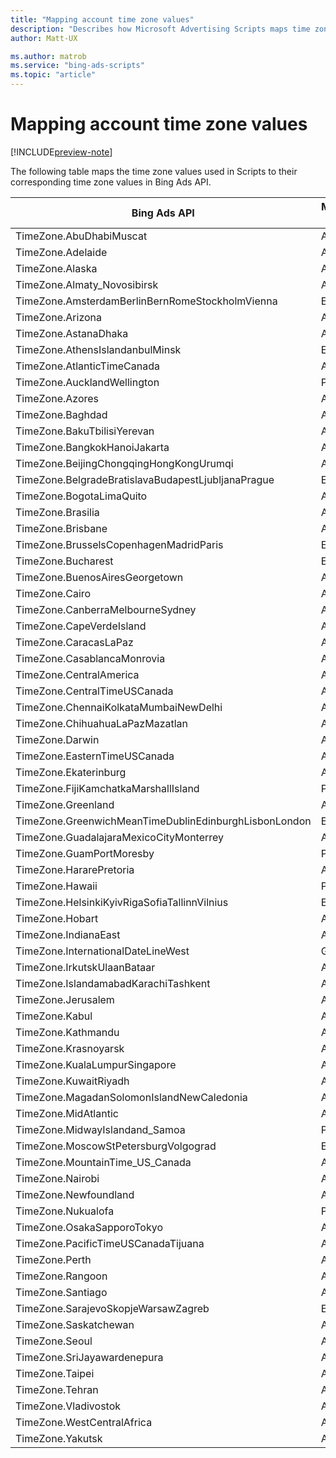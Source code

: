 ```yaml
---
title: "Mapping account time zone values"
description: "Describes how Microsoft Advertising Scripts maps time zones to Bing Ads API time zone values."
author: Matt-UX

ms.author: matrob
ms.service: "bing-ads-scripts"
ms.topic: "article"
---
```


# Mapping account time zone values

[!INCLUDE[preview-note](../includes/preview-note.md)]

The following table maps the time zone values used in Scripts to their corresponding time zone values in Bing Ads API.

|Bing Ads API|Microsoft Advertising Scripts
|-|-
|TimeZone.AbuDhabiMuscat|Asia/Dubai
|TimeZone.Adelaide|Australia/Adelaide
|TimeZone.Alaska|America/Anchorage
|TimeZone.Almaty_Novosibirsk|Asia/Novosibirsk
|TimeZone.AmsterdamBerlinBernRomeStockholmVienna|Europe/Berlin
|TimeZone.Arizona|America/Phoenix
|TimeZone.AstanaDhaka|Asia/Almaty
|TimeZone.AthensIslandanbulMinsk|Europe/Minsk
|TimeZone.AtlanticTimeCanada|America/Halifax
|TimeZone.AucklandWellington|Pacific/Auckland
|TimeZone.Azores|Atlantic/Azores
|TimeZone.Baghdad|Asia/Baghdad
|TimeZone.BakuTbilisiYerevan|Asia/Baku
|TimeZone.BangkokHanoiJakarta|Asia/Bangkok
|TimeZone.BeijingChongqingHongKongUrumqi|Asia/Shanghai
|TimeZone.BelgradeBratislavaBudapestLjubljanaPrague|Europe/Budapest
|TimeZone.BogotaLimaQuito|America/Bogota
|TimeZone.Brasilia|America/Sao_Paulo
|TimeZone.Brisbane|Australia/Brisbane
|TimeZone.BrusselsCopenhagenMadridParis|Europe/Paris
|TimeZone.Bucharest|Europe/Bucharest
|TimeZone.BuenosAiresGeorgetown|America/Buenos_Aires
|TimeZone.Cairo|Africa/Cairo
|TimeZone.CanberraMelbourneSydney|Australia/Sydney
|TimeZone.CapeVerdeIsland|Atlantic/Cape_Verde
|TimeZone.CaracasLaPaz|America/Caracas
|TimeZone.CasablancaMonrovia|Africa/Casablanca
|TimeZone.CentralAmerica|America/Guatemala
|TimeZone.CentralTimeUSCanada|America/Chicago
|TimeZone.ChennaiKolkataMumbaiNewDelhi|Asia/Calcutta
|TimeZone.ChihuahuaLaPazMazatlan|America/Chihuahua
|TimeZone.Darwin|Australia/Darwin
|TimeZone.EasternTimeUSCanada|America/New_York
|TimeZone.Ekaterinburg|Asia/Yekaterinburg
|TimeZone.FijiKamchatkaMarshallIsland|Pacific/Fiji
|TimeZone.Greenland|America/Godthab
|TimeZone.GreenwichMeanTimeDublinEdinburghLisbonLondon|Europe/London
|TimeZone.GuadalajaraMexicoCityMonterrey|America/Mexico_City
|TimeZone.GuamPortMoresby|Pacific/Port_Moresby
|TimeZone.HararePretoria|Africa/Harare
|TimeZone.Hawaii|Pacific/Honolulu
|TimeZone.HelsinkiKyivRigaSofiaTallinnVilnius|Europe/Kiev
|TimeZone.Hobart|Australia/Hobart
|TimeZone.IndianaEast|America/Indianapolis
|TimeZone.InternationalDateLineWest|GMT-12
|TimeZone.IrkutskUlaanBataar|Asia/Irkutsk
|TimeZone.IslandamabadKarachiTashkent|Asia/Tashkent
|TimeZone.Jerusalem|Asia/Jerusalem
|TimeZone.Kabul|Asia/Kabul
|TimeZone.Kathmandu|Asia/Kathmandu
|TimeZone.Krasnoyarsk|Asia/Krasnoyarsk
|TimeZone.KualaLumpurSingapore|Asia/Singapore
|TimeZone.KuwaitRiyadh|Asia/Riyadh
|TimeZone.MagadanSolomonIslandNewCaledonia|Asia/Magadan
|TimeZone.MidAtlantic|America/Noronha
|TimeZone.MidwayIslandand_Samoa|Pacific/Apia
|TimeZone.MoscowStPetersburgVolgograd|Europe/Moscow
|TimeZone.MountainTime_US_Canada|America/Denver
|TimeZone.Nairobi|Africa/Nairobi
|TimeZone.Newfoundland|America/St_Johns
|TimeZone.Nukualofa|Pacific/Tongatapu
|TimeZone.OsakaSapporoTokyo|Asia/Tokyo
|TimeZone.PacificTimeUSCanadaTijuana|America/Los_Angeles
|TimeZone.Perth|Australia/Perth
|TimeZone.Rangoon|Asia/Rangoon
|TimeZone.Santiago|America/Santiago
|TimeZone.SarajevoSkopjeWarsawZagreb|Europe/Warsaw
|TimeZone.Saskatchewan|America/Regina
|TimeZone.Seoul|Asia/Seoul
|TimeZone.SriJayawardenepura|Asia/Colombo
|TimeZone.Taipei|Asia/Taipei
|TimeZone.Tehran|Asia/Tehran
|TimeZone.Vladivostok|Asia/Vladivostok
|TimeZone.WestCentralAfrica|Africa/Lagos
|TimeZone.Yakutsk|Asia/Yakutsk
